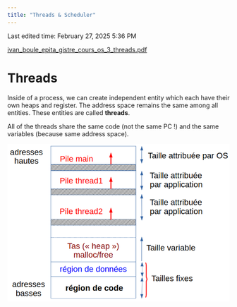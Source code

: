 ```yaml
---
title: "Threads & Scheduler"
---
```

Last edited time: February 27, 2025 5:36 PM

[ivan_boule_epita_gistre_cours_os_3_threads.pdf](Threads%20&%20Scheduler/ivan_boule_epita_gistre_cours_os_3_threads.pdf)

# Threads

Inside of a process, we can create independent entity which each have their own heaps and register. The address space remains the same among all entities. These entities are called **threads**.

All of the threads share the same code (not the same PC !) and the same variables (because same address space).

![image.png](Threads%20&%20Scheduler/image.png)
